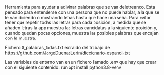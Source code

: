 Herramienta para ayudar a adivinar palabras que se van deletreando. Esta pensado para entenderse con una persona que no puede hablar, a la que se le van diciendo o mostrando letras hasta que hace una seña. Para evitar tener que repetir todas las letras para cada posición, a medida que se añaden letras la app muestra las letras candidatas a la siguiente posición y, cuando quedan pocas opciones, muestra las posibles palabras que encajan con la muestra.

Fichero 0_palabras_todas.txt extraido del trabajo de https://github.com/JorgeDuenasLerin/diccionario-espanol-txt

Las variables de entorno van en un fichero llamado .env que hay que crear con el siguiente contenido:
run apt install python3.8-venv